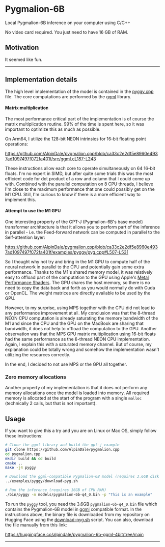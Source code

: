 # Pygmalion-6B

Local Pygmalion-6B inference on your computer using C/C++

No video card required. You just need to have 16 GB of RAM.

## Motivation

It seemed like fun.

***

## Implementation details

The high level implementation of the model is contained in the [pyggy.cpp](pyggy.cpp) file. The core computations are
performed by the [ggml](https://github.com/AlpinDale/pygmalion.cpp/blob/main/include/ggml/ggml.h) library.


#### Matrix multiplication

The most performance critical part of the implementation is of course the matrix multiplication routine. 99% of the time
is spent here, so it was important to optimize this as much as possible.

On Arm64, I utilize the 128-bit NEON intrinsics for 16-bit floating point operations:

https://github.com/AlpinDale/pygmalion.cpp/blob/ca33c2e2df5e8960e4937ad1097497f072fa401f/src/ggml.cL187-L243

These instructions allow each core to operate simultaneously on 64 16-bit floats. I'm no expert in SIMD, but after quite
some trials this was the most efficient code for dot product of a row and column that I could come up with. Combined
with the parallel computation on 8 CPU threads, I believe I'm close to the maximum performance that one could possibly
get on the M1 CPU. Still, I'm curious to know if there is a more efficient way to implement this.


#### Attempt to use the M1 GPU

One interesting property of the GPT-J (Pygmalion-6B's base model) transformer architecture is that it allows you to perform part of the inference in
parallel - i.e. the Feed-forward network can be computed in parallel to the Self-attention layer:

https://github.com/AlpinDale/pygmalion.cpp/blob/ca33c2e2df5e8960e4937ad1097497f072fa401f/examples/pyggy/pyg.cpp#L507-L531

So I thought why not try and bring in the M1 GPU to compute half of the neural network in parallel to the CPU and
potentially gain some extra performance. Thanks to the M1's shared memory model, it was relatively easy to offload part
of the computation to the GPU using Apple's [Metal Performance
Shaders](https://developer.apple.com/documentation/metalperformanceshaders). The GPU shares the host memory, so there is
no need to copy the data back and forth as you would normally do with Cuda or OpenCL. The weight matrices are directly
available to be used by the GPU.

However, to my surprise, using MPS together with the CPU did not lead to any performance improvement at all. My
conclusion was that the 8-thread NEON CPU computation is already saturating the memory bandwidth of the M1 and since
the CPU and the GPU on the MacBook are sharing that bandwidth, it does not help to offload the computation to the GPU.
Another observation was that the MPS GPU matrix multiplication using 16-bit floats had the same performance as the
8-thread NEON CPU implementation. Again, I explain this with a saturated memory channel. But of course, my explanation
could be totally wrong and somehow the implementation wasn't utilizing the resources correctly.

In the end, I decided to not use MPS or the GPU all together.

### Zero memory allocations

Another property of my implementation is that it does not perform any memory allocations once the model is loaded into
memory. All required memory is allocated at the start of the program with a single `malloc` (technically 2 calls, but
that is not important).

## Usage

If you want to give this a try and you are on Linux or Mac OS, simply follow these instructions:

```bash
# Clone the ggml library and build the gpt-j example
git clone https://github.com/AlpinDale/pygmalion.cpp
cd pygmalion.cpp
mkdir build && cd build
cmake ..
make -j4 pyggy

# Download the ggml-compatible Pygmalion-6B model (requires 3.6GB disk space)
../examples/pyggy/download-pyg.sh

# Run the inference (requires 16GB of CPU RAM)
./bin/pyggy -m models/pygmalion-6b-q4_0.bin -p "This is an example"
```

To run the `pyggy` tool, you need the 3.6GB `pygmalion-6b-q4_0.bin` file which contains the Pygmalion-6B model in
[ggml](https://github.com/ggerganov/ggml) compatible format. In the instructions above, the binary file
is downloaded from my repository on Hugging Face using the [download-pyg.sh](download-ggml-model.sh) script.
You can also, download the file manually from this link:

https://huggingface.co/alpindale/pygmalion-6b-ggml-4bit/tree/main

---
